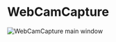 # WebCamCapture

![WebCamCapture main window](https://photos.google.com/photo/AF1QipMwr0L479LwTiOGlD5PUif_H2ooB_rzFfz1EcGD)

